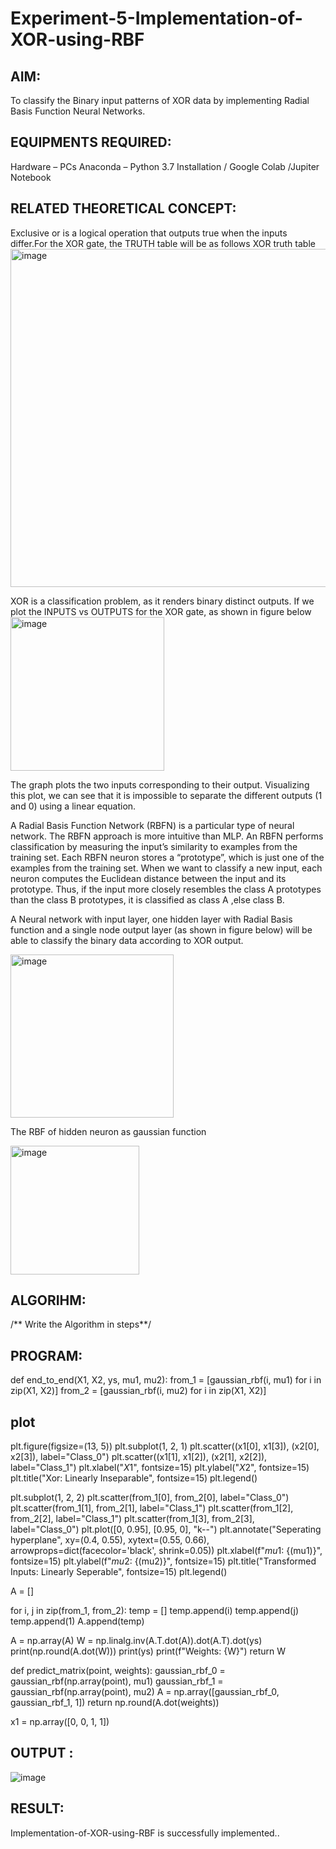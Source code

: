 # Experiment-5-Implementation-of-XOR-using-RBF

## AIM:
  To classify the Binary input patterns of XOR data  by implementing Radial Basis Function Neural Networks.
  
## EQUIPMENTS REQUIRED:

Hardware – PCs
Anaconda – Python 3.7 Installation / Google Colab /Jupiter Notebook

## RELATED THEORETICAL CONCEPT:
Exclusive or is a logical operation that outputs true when the inputs differ.For the XOR gate, the TRUTH table will be as follows
XOR truth table
<img width="541" alt="image" src="https://user-images.githubusercontent.com/112920679/201299438-5d1926f9-25e9-4f20-b392-1c112880ef56.png">

XOR is a classification problem, as it renders binary distinct outputs. If we plot the INPUTS vs OUTPUTS for the XOR gate, as shown in figure below
<img width="246" alt="image" src="https://user-images.githubusercontent.com/112920679/201299568-d9398233-71d8-41b3-8b08-a39d5b95e3f1.png">

The graph plots the two inputs corresponding to their output. Visualizing this plot, we can see that it is impossible to separate the different outputs (1 and 0) using a linear equation.

A Radial Basis Function Network (RBFN) is a particular type of neural network. The RBFN approach is more intuitive than MLP. An RBFN performs classification by measuring the input’s similarity to examples from the training set. Each RBFN neuron stores a “prototype”, which is just one of the examples from the training set. When we want to classify a new input, each neuron computes the Euclidean distance between the input and its prototype. Thus, if the input more closely resembles the class A prototypes than the class B prototypes, it is classified as class A ,else class B.


A Neural network with input layer, one hidden layer with Radial Basis function and a single node output layer (as shown in figure below) will be able to classify the binary data according to XOR output.

<img width="261" alt="image" src="https://user-images.githubusercontent.com/112920679/201300944-5510d7f4-ea0f-45ec-875d-87f463927e9d.png">

The RBF of hidden neuron as gaussian function 

<img width="206" alt="image" src="https://user-images.githubusercontent.com/112920679/201302321-a09f72e9-2352-4f88-838c-3324f6c5f57e.png">


## ALGORIHM:

/** Write the Algorithm in steps**/

## PROGRAM:


def end_to_end(X1, X2, ys, mu1, mu2): from_1 = [gaussian_rbf(i, mu1) for i in zip(X1, X2)] from_2 = [gaussian_rbf(i, mu2) for i in zip(X1, X2)]

## plot
plt.figure(figsize=(13, 5)) plt.subplot(1, 2, 1) plt.scatter((x1[0], x1[3]), (x2[0], x2[3]), label="Class_0") plt.scatter((x1[1], x1[2]), (x2[1], x2[2]), label="Class_1") plt.xlabel("$X1$", fontsize=15) plt.ylabel("$X2$", fontsize=15) plt.title("Xor: Linearly Inseparable", fontsize=15) plt.legend()

plt.subplot(1, 2, 2) plt.scatter(from_1[0], from_2[0], label="Class_0") plt.scatter(from_1[1], from_2[1], label="Class_1") plt.scatter(from_1[2], from_2[2], label="Class_1") plt.scatter(from_1[3], from_2[3], label="Class_0") plt.plot([0, 0.95], [0.95, 0], "k--") plt.annotate("Seperating hyperplane", xy=(0.4, 0.55), xytext=(0.55, 0.66), arrowprops=dict(facecolor='black', shrink=0.05)) plt.xlabel(f"$mu1$: {(mu1)}", fontsize=15) plt.ylabel(f"$mu2$: {(mu2)}", fontsize=15) plt.title("Transformed Inputs: Linearly Seperable", fontsize=15) plt.legend()

A = []

for i, j in zip(from_1, from_2): temp = [] temp.append(i) temp.append(j) temp.append(1) A.append(temp)

A = np.array(A) W = np.linalg.inv(A.T.dot(A)).dot(A.T).dot(ys) print(np.round(A.dot(W))) print(ys) print(f"Weights: {W}") return W

def predict_matrix(point, weights): gaussian_rbf_0 = gaussian_rbf(np.array(point), mu1) gaussian_rbf_1 = gaussian_rbf(np.array(point), mu2) A = np.array([gaussian_rbf_0, gaussian_rbf_1, 1]) return np.round(A.dot(weights))

x1 = np.array([0, 0, 1, 1])

## OUTPUT :
  ![image](https://user-images.githubusercontent.com/112486797/201337675-0023ecbe-e03f-4a05-9266-82c9cd661c71.png)


## RESULT:
Implementation-of-XOR-using-RBF is successfully implemented..








